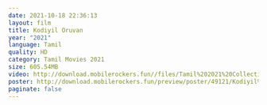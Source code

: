 ```yaml
---
date: 2021-10-18 22:36:13
layout: film
title: Kodiyil Oruvan
year: "2021"
language: Tamil
quality: HD
category: Tamil Movies 2021
size: 605.54MB
video: http://download.mobilerockers.fun//files/Tamil%202021%20Collection/Kodiyil%20Oruvan%20(2021)/Kodiyil%20Oruvan%20(2021)%20Full%20Movies/Kodiyil%20Oruvan%20(2021)%20HDRip/Kodiyil%20Oruvan%20(2021)%20HDRip%20Single%20Part.mp4
poster: http://download.mobilerockers.fun/preview/poster/49121/Kodiyil%20Oruvan%20(2021).png
paginate: false
---
```

